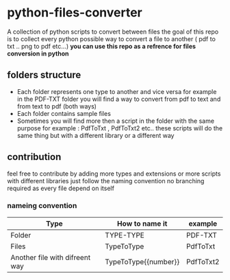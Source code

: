 ﻿# python-files-converter
 A collection of python scripts to convert between files the goal of this repo is to collect every python possible way to convert a file to another ( pdf to txt .. png to pdf etc...) **you can use this repo as a refrence for files conversion in python**

## folders structure
- Each folder represents one type to another and vice versa
for example in the PDF-TXT folder you will find a way to convert from pdf to text and from text to pdf (both ways) 
- Each folder contains sample files 
- Sometimes you will find more then a script in the folder with the same purpose for example : PdfToTxt , PdfToTxt2 etc.. these scripts will do the same thing but with a different library or a different way

## contribution
feel free to contribute by adding more types and extensions or more scripts with different libraries
just follow the naming convention
no branching required as every file depend on itself

### nameing convention

| Type      | How to name it | example
| ----------- | ----------- | --------
| Folder      | TYPE-TYPE       | PDF-TXT
| Files   | TypeToType        | PdfToTxt
| Another file with difreent way   | TypeToType{{number}}        | PdfToTxt2
